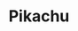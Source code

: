 ---
title: Pikachu
description: Pikachu is an Electric-type Pokémon introduced in Generation I.
type: Electric
---